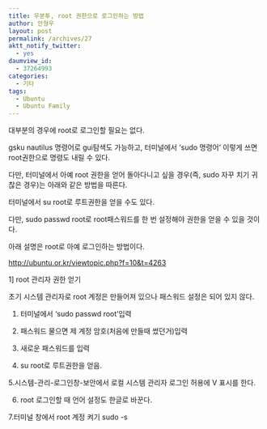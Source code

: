 ```yaml
---
title: 우분투, root 권한으로 로그인하는 방법
author: 안형우
layout: post
permalink: /archives/27
aktt_notify_twitter:
  - yes
daumview_id:
  - 37264993
categories:
  - 기타
tags:
  - Ubuntu
  - Ubuntu Family
---
```

대부분의 경우에 root로 로그인할 필요는 없다.

gsku nautilus 명령어로 gui탐색도 가능하고, 터미널에서 &#8216;sudo 명령어&#8217; 이렇게 쓰면 root권한으로 명령도 내릴 수 있다.

다만, 터미널에서 아예 root 권한을 얻어 돌아다니고 싶을 경우(즉, sudo 자꾸 치기 귀찮은 경우)는 아래와 같은 방법을 따른다.

터미널에서 su root로 루트권한을 얻을 수도 있다.

다만, sudo passwd root로 root패스워드를 한 번 설정해야 권한을 얻을 수 있을 것이다.

아래 설명은 root로 아예 로그인하는 방법이다.

<a target="_blank" href="http://ubuntu.or.kr/viewtopic.php?f=10&t=4263">http://ubuntu.or.kr/viewtopic.php?f=10&t=4263</a>

1] root 관리자 권한 얻기

초기 시스템 관리자로 root 계정은 만들어져 있으나 패스워드 설정은 되어 있지 않다.

1. 터미널에서 &#8216;sudo passwd root&#8217;입력

2. 패스워드 물으면 제 계정 암호(처음에 만들때 썼던거)입력

3. 새로운 패스워드를 입력

4. su root로 루트권한을 얻음.

5.시스템-관리-로그인창-보안에서 로컬 시스템 관리자 로그인 허용에 V 표시를 한다.

6. root 로그인할 때 언어 설정도 한글로 바꾼다.

7.터미널 창에서 root 계정 켜기 sudo -s